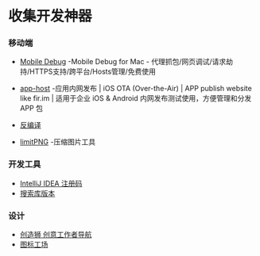 # 收集开发神器

### 移动端
- [Mobile Debug](https://www.jscompress.cn/Mac/mobile-debug.shtml) -Mobile Debug for Mac - 代理抓包/网页调试/请求劫持/HTTPS支持/跨平台/Hosts管理/免费使用

- [app-host](https://github.com/pluosi/app-host) -应用内网发布 | iOS OTA (Over-the-Air) | APP publish website like fir.im | 适用于企业 iOS & Android 内网发布测试使用，方便管理和分发 APP 包

- [反编译](https://github.com/Jermic/Android-Crack-Tool)

- [limitPNG](http://nullice.com/limitPNG/) -压缩图片工具

### 开发工具
- [IntelliJ IDEA 注册码](http://idea.lanyus.com/)
- [搜索库版本](https://search.maven.org/)

### 设计
- [创造狮 创意工作者导航](http://www.chuangzaoshi.com/)
- [图标工场](https://icon.wuruihong.com/)
